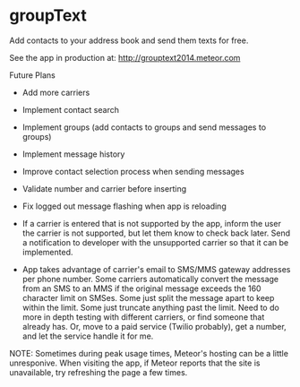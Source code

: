 groupText
===============

Add contacts to your address book and send them texts for free.

See the app in production at: http://grouptext2014.meteor.com

Future Plans
- Add more carriers

- Implement contact search

- Implement groups (add contacts to groups and send messages to groups)

- Implement message history

- Improve contact selection process when sending messages

- Validate number and carrier before inserting

- Fix logged out message flashing when app is reloading

- If a carrier is entered that is not supported by the app, inform the user the carrier is not supported, but let them know to check back later. Send a notification to developer with the unsupported carrier so that it can be implemented.

- App takes advantage of carrier's email to SMS/MMS gateway addresses per phone number. Some carriers automatically convert the message from an SMS to an MMS if the original message exceeds the 160 character limit on SMSes. Some just split the message apart to keep within the limit. Some just truncate anything past the limit. Need to do more in depth testing with different carriers, or find someone that already has. Or, move to a paid service (Twilio probably), get a number, and let the service handle it for me.

NOTE:
Sometimes during peak usage times, Meteor's hosting can be a little unresponive. When visiting the app, if Meteor reports that the site is unavailable, try refreshing the page a few times.
